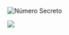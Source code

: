![Número Secreto](https://github.com/user-attachments/assets/0496a5e4-5770-4fd5-a1cd-18fd95e75010)
<p align>
<img loading="lazy" src="http://img.shields.io/static/v1?label=STATUS&message=EM%20DESENVOLVIMENTO&color=GREEN&style=for-the-badge"/>
</p>
